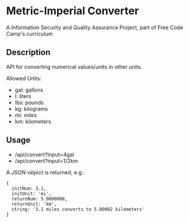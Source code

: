 # Metric-Imperial Converter

A Information Security and Quality Assurance Project, part of Free Code Camp's curriculum

## Description
API for converting numerical values/units in other units.

Allowed Units: 
- gal: gallons
- l: liters
- lbs: pounds
- kg: kilograms
- mi: miles
- km: kilometers

## Usage
- /api/convert?input=4gal
- /api/convert?input=1/2km

A *JSON-object* is returned, e.g.:

    {
      initNum: 3.1,
      initUnit: 'mi',
      returnNum: 5.0000008,
      returnUnit: 'km',
      string: '3.1 miles converts to 5.00002 kilometers'
    }
 